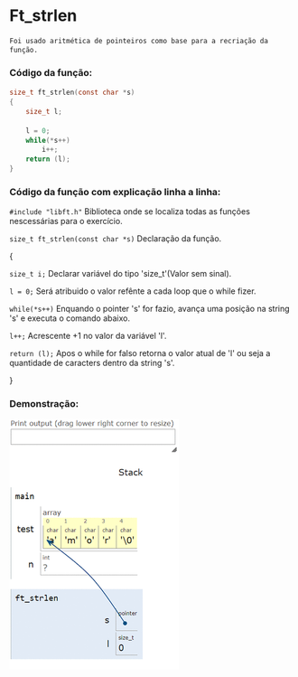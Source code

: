 # Ft_strlen  
    Foi usado aritmética de pointeiros como base para a recriação da função.
    
### Código da função:
```c
size_t ft_strlen(const char *s)
{
    size_t l;

    l = 0;
    while(*s++)
        i++;
    return (l);
}
```
### Código da função com explicação linha a linha:
`#include "libft.h"` Biblioteca onde se localiza todas as funções nescessárias para o exercício.

`size_t ft_strlen(const char *s)` Declaração da função.

{

`size_t i;` Declarar variável do tipo 'size_t'(Valor sem sinal).


`l = 0;` Será atribuido o valor refênte a cada loop que o while fizer.

`while(*s++)` Enquando o pointer 's' for fazio, avança uma posição na string 's' e executa o comando abaixo.

`l++;` Acrescente +1 no valor da variável 'l'.

`return (l);` Apos o while for falso retorna o valor atual de 'l' ou seja a quantidade de caracters dentro da string 's'.

}

### Demonstração:

![image](https://github.com/Alef-Matos/42_lisboa/blob/master/libft_comment/Ft_strlen/imagem_strlen.gif)
